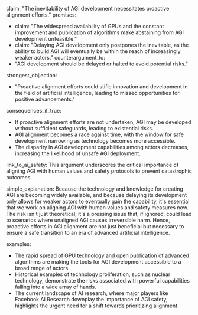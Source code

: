 claim: "The inevitability of AGI development necessitates proactive alignment efforts."
premises:
  - claim: "The widespread availability of GPUs and the constant improvement and publication of algorithms make abstaining from AGI development unfeasible."
  - claim: "Delaying AGI development only postpones the inevitable, as the ability to build AGI will eventually be within the reach of increasingly weaker actors."
counterargument_to:
  - "AGI development should be delayed or halted to avoid potential risks."

strongest_objjection:
  - "Proactive alignment efforts could stifle innovation and development in the field of artificial intelligence, leading to missed opportunities for positive advancements."

consequences_if_true:
  - If proactive alignment efforts are not undertaken, AGI may be developed without sufficient safeguards, leading to existential risks.
  - AGI alignment becomes a race against time, with the window for safe development narrowing as technology becomes more accessible.
  - The disparity in AGI development capabilities among actors decreases, increasing the likelihood of unsafe AGI deployment.

link_to_ai_safety: This argument underscores the critical importance of aligning AGI with human values and safety protocols to prevent catastrophic outcomes.

simple_explanation: Because the technology and knowledge for creating AGI are becoming widely available, and because delaying its development only allows for weaker actors to eventually gain the capability, it's essential that we work on aligning AGI with human values and safety measures now. The risk isn't just theoretical; it's a pressing issue that, if ignored, could lead to scenarios where unaligned AGI causes irreversible harm. Hence, proactive efforts in AGI alignment are not just beneficial but necessary to ensure a safe transition to an era of advanced artificial intelligence.

examples:
  - The rapid spread of GPU technology and open publication of advanced algorithms are making the tools for AGI development accessible to a broad range of actors.
  - Historical examples of technology proliferation, such as nuclear technology, demonstrate the risks associated with powerful capabilities falling into a wide array of hands.
  - The current landscape of AI research, where major players like Facebook AI Research downplay the importance of AGI safety, highlights the urgent need for a shift towards prioritizing alignment.